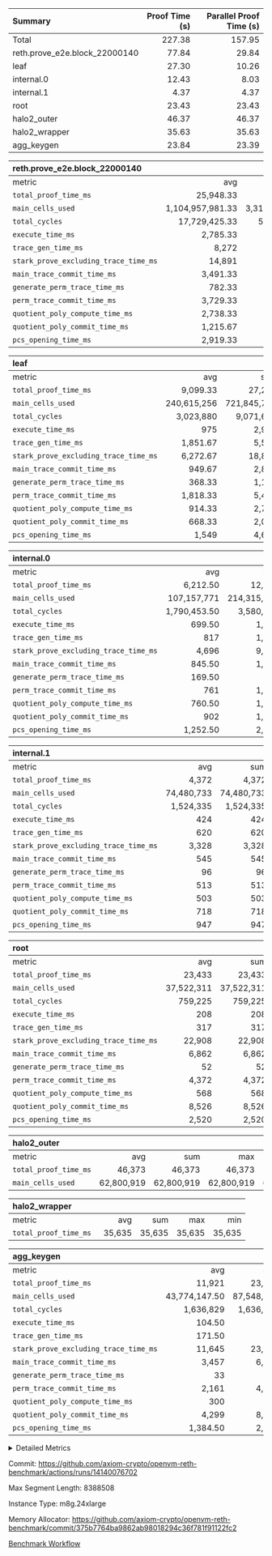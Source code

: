 | Summary | Proof Time (s) | Parallel Proof Time (s) |
|:---|---:|---:|
| Total |  227.38 |  157.95 |
| reth.prove_e2e.block_22000140 |  77.84 |  29.84 |
| leaf |  27.30 |  10.26 |
| internal.0 |  12.43 |  8.03 |
| internal.1 |  4.37 |  4.37 |
| root |  23.43 |  23.43 |
| halo2_outer |  46.37 |  46.37 |
| halo2_wrapper |  35.63 |  35.63 |
| agg_keygen |  23.84 |  23.39 |


| reth.prove_e2e.block_22000140 |||||
|:---|---:|---:|---:|---:|
|metric|avg|sum|max|min|
| `total_proof_time_ms ` |  25,948.33 |  77,845 |  29,843 |  19,767 |
| `main_cells_used     ` |  1,104,957,981.33 |  3,314,873,944 |  1,210,349,028 |  965,675,499 |
| `total_cycles        ` |  17,729,425.33 |  53,188,276 |  23,773,380 |  8,927,248 |
| `execute_time_ms     ` |  2,785.33 |  8,356 |  4,270 |  1,322 |
| `trace_gen_time_ms   ` |  8,272 |  24,816 |  9,875 |  5,205 |
| `stark_prove_excluding_trace_time_ms` |  14,891 |  44,673 |  15,735 |  13,240 |
| `main_trace_commit_time_ms` |  3,491.33 |  10,474 |  3,906 |  3,067 |
| `generate_perm_trace_time_ms` |  782.33 |  2,347 |  905 |  541 |
| `perm_trace_commit_time_ms` |  3,729.33 |  11,188 |  4,268 |  2,710 |
| `quotient_poly_compute_time_ms` |  2,738.33 |  8,215 |  3,098 |  2,547 |
| `quotient_poly_commit_time_ms` |  1,215.67 |  3,647 |  1,442 |  862 |
| `pcs_opening_time_ms ` |  2,919.33 |  8,758 |  3,453 |  2,112 |

| leaf |||||
|:---|---:|---:|---:|---:|
|metric|avg|sum|max|min|
| `total_proof_time_ms ` |  9,099.33 |  27,298 |  10,264 |  7,174 |
| `main_cells_used     ` |  240,615,256 |  721,845,768 |  275,001,542 |  192,472,959 |
| `total_cycles        ` |  3,023,880 |  9,071,640 |  3,379,803 |  2,560,927 |
| `execute_time_ms     ` |  975 |  2,925 |  1,090 |  822 |
| `trace_gen_time_ms   ` |  1,851.67 |  5,555 |  2,136 |  1,502 |
| `stark_prove_excluding_trace_time_ms` |  6,272.67 |  18,818 |  7,038 |  4,850 |
| `main_trace_commit_time_ms` |  949.67 |  2,849 |  1,054 |  765 |
| `generate_perm_trace_time_ms` |  368.33 |  1,105 |  415 |  278 |
| `perm_trace_commit_time_ms` |  1,818.33 |  5,455 |  2,080 |  1,356 |
| `quotient_poly_compute_time_ms` |  914.33 |  2,743 |  1,018 |  719 |
| `quotient_poly_commit_time_ms` |  668.33 |  2,005 |  741 |  529 |
| `pcs_opening_time_ms ` |  1,549 |  4,647 |  1,729 |  1,199 |

| internal.0 |||||
|:---|---:|---:|---:|---:|
|metric|avg|sum|max|min|
| `total_proof_time_ms ` |  6,212.50 |  12,425 |  8,029 |  4,396 |
| `main_cells_used     ` |  107,157,771 |  214,315,542 |  143,363,087 |  70,952,455 |
| `total_cycles        ` |  1,790,453.50 |  3,580,907 |  2,397,765 |  1,183,142 |
| `execute_time_ms     ` |  699.50 |  1,399 |  946 |  453 |
| `trace_gen_time_ms   ` |  817 |  1,634 |  1,078 |  556 |
| `stark_prove_excluding_trace_time_ms` |  4,696 |  9,392 |  6,005 |  3,387 |
| `main_trace_commit_time_ms` |  845.50 |  1,691 |  1,143 |  548 |
| `generate_perm_trace_time_ms` |  169.50 |  339 |  233 |  106 |
| `perm_trace_commit_time_ms` |  761 |  1,522 |  1,002 |  520 |
| `quotient_poly_compute_time_ms` |  760.50 |  1,521 |  1,006 |  515 |
| `quotient_poly_commit_time_ms` |  902 |  1,804 |  1,113 |  691 |
| `pcs_opening_time_ms ` |  1,252.50 |  2,505 |  1,503 |  1,002 |

| internal.1 |||||
|:---|---:|---:|---:|---:|
|metric|avg|sum|max|min|
| `total_proof_time_ms ` |  4,372 |  4,372 |  4,372 |  4,372 |
| `main_cells_used     ` |  74,480,733 |  74,480,733 |  74,480,733 |  74,480,733 |
| `total_cycles        ` |  1,524,335 |  1,524,335 |  1,524,335 |  1,524,335 |
| `execute_time_ms     ` |  424 |  424 |  424 |  424 |
| `trace_gen_time_ms   ` |  620 |  620 |  620 |  620 |
| `stark_prove_excluding_trace_time_ms` |  3,328 |  3,328 |  3,328 |  3,328 |
| `main_trace_commit_time_ms` |  545 |  545 |  545 |  545 |
| `generate_perm_trace_time_ms` |  96 |  96 |  96 |  96 |
| `perm_trace_commit_time_ms` |  513 |  513 |  513 |  513 |
| `quotient_poly_compute_time_ms` |  503 |  503 |  503 |  503 |
| `quotient_poly_commit_time_ms` |  718 |  718 |  718 |  718 |
| `pcs_opening_time_ms ` |  947 |  947 |  947 |  947 |

| root |||||
|:---|---:|---:|---:|---:|
|metric|avg|sum|max|min|
| `total_proof_time_ms ` |  23,433 |  23,433 |  23,433 |  23,433 |
| `main_cells_used     ` |  37,522,311 |  37,522,311 |  37,522,311 |  37,522,311 |
| `total_cycles        ` |  759,225 |  759,225 |  759,225 |  759,225 |
| `execute_time_ms     ` |  208 |  208 |  208 |  208 |
| `trace_gen_time_ms   ` |  317 |  317 |  317 |  317 |
| `stark_prove_excluding_trace_time_ms` |  22,908 |  22,908 |  22,908 |  22,908 |
| `main_trace_commit_time_ms` |  6,862 |  6,862 |  6,862 |  6,862 |
| `generate_perm_trace_time_ms` |  52 |  52 |  52 |  52 |
| `perm_trace_commit_time_ms` |  4,372 |  4,372 |  4,372 |  4,372 |
| `quotient_poly_compute_time_ms` |  568 |  568 |  568 |  568 |
| `quotient_poly_commit_time_ms` |  8,526 |  8,526 |  8,526 |  8,526 |
| `pcs_opening_time_ms ` |  2,520 |  2,520 |  2,520 |  2,520 |

| halo2_outer |||||
|:---|---:|---:|---:|---:|
|metric|avg|sum|max|min|
| `total_proof_time_ms ` |  46,373 |  46,373 |  46,373 |  46,373 |
| `main_cells_used     ` |  62,800,919 |  62,800,919 |  62,800,919 |  62,800,919 |

| halo2_wrapper |||||
|:---|---:|---:|---:|---:|
|metric|avg|sum|max|min|
| `total_proof_time_ms ` |  35,635 |  35,635 |  35,635 |  35,635 |

| agg_keygen |||||
|:---|---:|---:|---:|---:|
|metric|avg|sum|max|min|
| `total_proof_time_ms ` |  11,921 |  23,842 |  23,390 |  452 |
| `main_cells_used     ` |  43,774,147.50 |  87,548,295 |  86,882,379 |  665,916 |
| `total_cycles        ` |  1,636,829 |  1,636,829 |  1,636,829 |  1,636,829 |
| `execute_time_ms     ` |  104.50 |  209 |  209 |  0 |
| `trace_gen_time_ms   ` |  171.50 |  343 |  317 |  26 |
| `stark_prove_excluding_trace_time_ms` |  11,645 |  23,290 |  22,864 |  426 |
| `main_trace_commit_time_ms` |  3,457 |  6,914 |  6,863 |  51 |
| `generate_perm_trace_time_ms` |  33 |  66 |  53 |  13 |
| `perm_trace_commit_time_ms` |  2,161 |  4,322 |  4,272 |  50 |
| `quotient_poly_compute_time_ms` |  300 |  600 |  571 |  29 |
| `quotient_poly_commit_time_ms` |  4,299 |  8,598 |  8,537 |  61 |
| `pcs_opening_time_ms ` |  1,384.50 |  2,769 |  2,551 |  218 |



<details>
<summary>Detailed Metrics</summary>

| air_name | block_number | quotient_deg | interactions | constraints |
| --- | --- | --- | --- | --- |
| AccessAdapterAir<16> | 22000140 | 2 | 5 | 12 | 
| AccessAdapterAir<2> | 22000140 | 2 | 5 | 12 | 
| AccessAdapterAir<32> | 22000140 | 2 | 5 | 12 | 
| AccessAdapterAir<4> | 22000140 | 2 | 5 | 12 | 
| AccessAdapterAir<8> | 22000140 | 2 | 5 | 12 | 
| BitwiseOperationLookupAir<8> | 22000140 | 2 | 2 | 4 | 
| KeccakVmAir | 22000140 | 2 | 321 | 4,513 | 
| MemoryMerkleAir<8> | 22000140 | 2 | 4 | 39 | 
| PersistentBoundaryAir<8> | 22000140 | 2 | 3 | 7 | 
| PhantomAir | 22000140 | 2 | 3 | 5 | 
| Poseidon2PeripheryAir<BabyBearParameters>, 1> | 22000140 | 2 | 1 | 286 | 
| ProgramAir | 22000140 | 1 | 1 | 4 | 
| RangeTupleCheckerAir<2> | 22000140 | 1 | 1 | 4 | 
| Rv32HintStoreAir | 22000140 | 2 | 18 | 28 | 
| Sha256VmAir | 22000140 | 2 | 50 | 663 | 
| VariableRangeCheckerAir | 22000140 | 1 | 1 | 4 | 
| VmAirWrapper<Rv32BaseAluAdapterAir, BaseAluCoreAir<4, 8> | 22000140 | 2 | 20 | 37 | 
| VmAirWrapper<Rv32BaseAluAdapterAir, LessThanCoreAir<4, 8> | 22000140 | 2 | 18 | 40 | 
| VmAirWrapper<Rv32BaseAluAdapterAir, ShiftCoreAir<4, 8> | 22000140 | 2 | 24 | 91 | 
| VmAirWrapper<Rv32BranchAdapterAir, BranchEqualCoreAir<4> | 22000140 | 2 | 11 | 20 | 
| VmAirWrapper<Rv32BranchAdapterAir, BranchLessThanCoreAir<4, 8> | 22000140 | 2 | 13 | 35 | 
| VmAirWrapper<Rv32CondRdWriteAdapterAir, Rv32JalLuiCoreAir> | 22000140 | 2 | 10 | 18 | 
| VmAirWrapper<Rv32HeapAdapterAir<2, 32, 32>, BaseAluCoreAir<32, 8> | 22000140 | 2 | 61 | 126 | 
| VmAirWrapper<Rv32HeapAdapterAir<2, 32, 32>, LessThanCoreAir<32, 8> | 22000140 | 2 | 31 | 129 | 
| VmAirWrapper<Rv32HeapAdapterAir<2, 32, 32>, MultiplicationCoreAir<32, 8> | 22000140 | 2 | 61 | 57 | 
| VmAirWrapper<Rv32HeapAdapterAir<2, 32, 32>, ShiftCoreAir<32, 8> | 22000140 | 2 | 79 | 2,161 | 
| VmAirWrapper<Rv32HeapBranchAdapterAir<2, 32>, BranchEqualCoreAir<32> | 22000140 | 2 | 20 | 55 | 
| VmAirWrapper<Rv32HeapBranchAdapterAir<2, 32>, BranchLessThanCoreAir<32, 8> | 22000140 | 2 | 22 | 126 | 
| VmAirWrapper<Rv32IsEqualModAdapterAir<2, 1, 32, 32>, ModularIsEqualCoreAir<32, 4, 8> | 22000140 | 2 | 25 | 225 | 
| VmAirWrapper<Rv32IsEqualModAdapterAir<2, 3, 16, 48>, ModularIsEqualCoreAir<48, 4, 8> | 22000140 | 2 | 41 | 333 | 
| VmAirWrapper<Rv32JalrAdapterAir, Rv32JalrCoreAir> | 22000140 | 2 | 16 | 20 | 
| VmAirWrapper<Rv32LoadStoreAdapterAir, LoadSignExtendCoreAir<4, 8> | 22000140 | 2 | 18 | 33 | 
| VmAirWrapper<Rv32LoadStoreAdapterAir, LoadStoreCoreAir<4> | 22000140 | 2 | 17 | 40 | 
| VmAirWrapper<Rv32MultAdapterAir, DivRemCoreAir<4, 8> | 22000140 | 2 | 25 | 84 | 
| VmAirWrapper<Rv32MultAdapterAir, MulHCoreAir<4, 8> | 22000140 | 2 | 24 | 31 | 
| VmAirWrapper<Rv32MultAdapterAir, MultiplicationCoreAir<4, 8> | 22000140 | 2 | 19 | 19 | 
| VmAirWrapper<Rv32RdWriteAdapterAir, Rv32AuipcCoreAir> | 22000140 | 2 | 12 | 14 | 
| VmAirWrapper<Rv32VecHeapAdapterAir<1, 2, 2, 32, 32>, FieldExpressionCoreAir> | 22000140 | 2 | 415 | 480 | 
| VmAirWrapper<Rv32VecHeapAdapterAir<1, 6, 6, 16, 16>, FieldExpressionCoreAir> | 22000140 | 2 | 832 | 921 | 
| VmAirWrapper<Rv32VecHeapAdapterAir<2, 1, 1, 32, 32>, FieldExpressionCoreAir> | 22000140 | 2 | 158 | 190 | 
| VmAirWrapper<Rv32VecHeapAdapterAir<2, 2, 2, 32, 32>, FieldExpressionCoreAir> | 22000140 | 2 | 428 | 457 | 
| VmAirWrapper<Rv32VecHeapAdapterAir<2, 3, 3, 16, 16>, FieldExpressionCoreAir> | 22000140 | 2 | 246 | 288 | 
| VmAirWrapper<Rv32VecHeapAdapterAir<2, 6, 6, 16, 16>, FieldExpressionCoreAir> | 22000140 | 2 | 668 | 701 | 
| VmConnectorAir | 22000140 | 2 | 5 | 11 | 

| block_number | execute_time_ms |
| --- | --- |
| 22000140 | 209 | 

| group | air_name | block_number | rows | quotient_deg | prep_cols | perm_cols | main_cols | interactions | constraints | cells |
| --- | --- | --- | --- | --- | --- | --- | --- | --- | --- | --- |
| agg_keygen | AccessAdapterAir<16> | 22000140 |  | 2 |  |  |  | 5 | 12 |  | 
| agg_keygen | AccessAdapterAir<2> | 22000140 | 524,288 | 8 |  | 16 | 11 | 5 | 12 | 14,155,776 | 
| agg_keygen | AccessAdapterAir<32> | 22000140 |  | 2 |  |  |  | 5 | 12 |  | 
| agg_keygen | AccessAdapterAir<4> | 22000140 | 262,144 | 8 |  | 16 | 13 | 5 | 12 | 7,602,176 | 
| agg_keygen | AccessAdapterAir<8> | 22000140 | 8,192 | 8 |  | 16 | 17 | 5 | 12 | 270,336 | 
| agg_keygen | BitwiseOperationLookupAir<8> | 22000140 |  | 2 |  |  |  | 2 | 4 |  | 
| agg_keygen | FriReducedOpeningAir | 22000140 | 524,288 | 8 |  | 84 | 27 | 39 | 71 | 58,195,968 | 
| agg_keygen | JalRangeCheckAir | 22000140 | 65,536 | 8 |  | 28 | 12 | 9 | 14 | 2,621,440 | 
| agg_keygen | MemoryMerkleAir<8> | 22000140 |  | 2 |  |  |  | 4 | 39 |  | 
| agg_keygen | NativePoseidon2Air<BabyBearParameters>, 1> | 22000140 | 65,536 | 8 |  | 312 | 398 | 136 | 572 | 46,530,560 | 
| agg_keygen | PersistentBoundaryAir<8> | 22000140 |  | 2 |  |  |  | 3 | 7 |  | 
| agg_keygen | PhantomAir | 22000140 | 32,768 | 4 |  | 12 | 6 | 3 | 5 | 589,824 | 
| agg_keygen | Poseidon2PeripheryAir<BabyBearParameters>, 1> | 22000140 |  | 2 |  |  |  | 1 | 286 |  | 
| agg_keygen | ProgramAir | 22000140 | 131,072 | 1 |  | 8 | 10 | 1 | 4 | 2,359,296 | 
| agg_keygen | RangeTupleCheckerAir<2> | 22000140 |  | 1 |  |  |  | 1 | 4 |  | 
| agg_keygen | Rv32HintStoreAir | 22000140 |  | 2 |  |  |  | 18 | 28 |  | 
| agg_keygen | VariableRangeCheckerAir | 22000140 | 262,144 | 1 | 2 | 8 | 1 | 1 | 4 | 2,359,296 | 
| agg_keygen | VmAirWrapper<AluNativeAdapterAir, FieldArithmeticCoreAir> | 22000140 | 1,048,576 | 8 |  | 36 | 29 | 15 | 27 | 68,157,440 | 
| agg_keygen | VmAirWrapper<BranchNativeAdapterAir, BranchEqualCoreAir<1> | 22000140 | 262,144 | 8 |  | 28 | 23 | 11 | 25 | 13,369,344 | 
| agg_keygen | VmAirWrapper<NativeAdapterAir<2, 0>, PublicValuesCoreAir> | 22000140 | 64 | 8 |  | 28 | 27 | 11 | 30 | 3,520 | 
| agg_keygen | VmAirWrapper<NativeLoadStoreAdapterAir<1>, NativeLoadStoreCoreAir<1> | 22000140 | 524,288 | 8 |  | 40 | 21 | 15 | 20 | 31,981,568 | 
| agg_keygen | VmAirWrapper<NativeLoadStoreAdapterAir<4>, NativeLoadStoreCoreAir<4> | 22000140 | 131,072 | 8 |  | 40 | 27 | 15 | 20 | 8,781,824 | 
| agg_keygen | VmAirWrapper<NativeVectorizedAdapterAir<4>, FieldExtensionCoreAir> | 22000140 | 131,072 | 8 |  | 36 | 38 | 15 | 27 | 9,699,328 | 
| agg_keygen | VmAirWrapper<Rv32BaseAluAdapterAir, BaseAluCoreAir<4, 8> | 22000140 |  | 2 |  |  |  | 20 | 37 |  | 
| agg_keygen | VmAirWrapper<Rv32BaseAluAdapterAir, LessThanCoreAir<4, 8> | 22000140 |  | 2 |  |  |  | 18 | 40 |  | 
| agg_keygen | VmAirWrapper<Rv32BaseAluAdapterAir, ShiftCoreAir<4, 8> | 22000140 |  | 2 |  |  |  | 24 | 91 |  | 
| agg_keygen | VmAirWrapper<Rv32BranchAdapterAir, BranchEqualCoreAir<4> | 22000140 |  | 2 |  |  |  | 11 | 20 |  | 
| agg_keygen | VmAirWrapper<Rv32BranchAdapterAir, BranchLessThanCoreAir<4, 8> | 22000140 |  | 2 |  |  |  | 13 | 35 |  | 
| agg_keygen | VmAirWrapper<Rv32CondRdWriteAdapterAir, Rv32JalLuiCoreAir> | 22000140 |  | 2 |  |  |  | 10 | 18 |  | 
| agg_keygen | VmAirWrapper<Rv32JalrAdapterAir, Rv32JalrCoreAir> | 22000140 |  | 2 |  |  |  | 16 | 20 |  | 
| agg_keygen | VmAirWrapper<Rv32LoadStoreAdapterAir, LoadSignExtendCoreAir<4, 8> | 22000140 |  | 2 |  |  |  | 18 | 33 |  | 
| agg_keygen | VmAirWrapper<Rv32LoadStoreAdapterAir, LoadStoreCoreAir<4> | 22000140 |  | 2 |  |  |  | 17 | 40 |  | 
| agg_keygen | VmAirWrapper<Rv32MultAdapterAir, DivRemCoreAir<4, 8> | 22000140 |  | 2 |  |  |  | 25 | 84 |  | 
| agg_keygen | VmAirWrapper<Rv32MultAdapterAir, MulHCoreAir<4, 8> | 22000140 |  | 2 |  |  |  | 24 | 31 |  | 
| agg_keygen | VmAirWrapper<Rv32MultAdapterAir, MultiplicationCoreAir<4, 8> | 22000140 |  | 2 |  |  |  | 19 | 19 |  | 
| agg_keygen | VmAirWrapper<Rv32RdWriteAdapterAir, Rv32AuipcCoreAir> | 22000140 |  | 2 |  |  |  | 12 | 14 |  | 
| agg_keygen | VmConnectorAir | 22000140 | 2 | 8 | 1 | 16 | 5 | 5 | 11 | 42 | 
| agg_keygen | VolatileBoundaryAir | 22000140 | 131,072 | 8 |  | 20 | 12 | 7 | 19 | 4,194,304 | 

| group | air_name | block_number | idx | rows | prep_cols | perm_cols | main_cols | cells |
| --- | --- | --- | --- | --- | --- | --- | --- | --- |
| internal.0 | AccessAdapterAir<2> | 22000140 | 0 | 1,048,576 |  | 12 | 11 | 24,117,248 | 
| internal.0 | AccessAdapterAir<2> | 22000140 | 1 | 524,288 |  | 12 | 11 | 12,058,624 | 
| internal.0 | AccessAdapterAir<4> | 22000140 | 0 | 262,144 |  | 12 | 13 | 6,553,600 | 
| internal.0 | AccessAdapterAir<4> | 22000140 | 1 | 262,144 |  | 12 | 13 | 6,553,600 | 
| internal.0 | AccessAdapterAir<8> | 22000140 | 0 | 8,192 |  | 12 | 17 | 237,568 | 
| internal.0 | AccessAdapterAir<8> | 22000140 | 1 | 4,096 |  | 12 | 17 | 118,784 | 
| internal.0 | FriReducedOpeningAir | 22000140 | 0 | 1,048,576 |  | 44 | 27 | 74,448,896 | 
| internal.0 | FriReducedOpeningAir | 22000140 | 1 | 524,288 |  | 44 | 27 | 37,224,448 | 
| internal.0 | JalRangeCheckAir | 22000140 | 0 | 131,072 |  | 16 | 12 | 3,670,016 | 
| internal.0 | JalRangeCheckAir | 22000140 | 1 | 65,536 |  | 16 | 12 | 1,835,008 | 
| internal.0 | NativePoseidon2Air<BabyBearParameters>, 1> | 22000140 | 0 | 262,144 |  | 160 | 398 | 146,276,352 | 
| internal.0 | NativePoseidon2Air<BabyBearParameters>, 1> | 22000140 | 1 | 65,536 |  | 160 | 398 | 36,569,088 | 
| internal.0 | PhantomAir | 22000140 | 0 | 65,536 |  | 8 | 6 | 917,504 | 
| internal.0 | PhantomAir | 22000140 | 1 | 16,384 |  | 8 | 6 | 229,376 | 
| internal.0 | ProgramAir | 22000140 | 0 | 131,072 |  | 8 | 10 | 2,359,296 | 
| internal.0 | ProgramAir | 22000140 | 1 | 131,072 |  | 8 | 10 | 2,359,296 | 
| internal.0 | VariableRangeCheckerAir | 22000140 | 0 | 262,144 | 2 | 8 | 1 | 2,359,296 | 
| internal.0 | VariableRangeCheckerAir | 22000140 | 1 | 262,144 | 2 | 8 | 1 | 2,359,296 | 
| internal.0 | VmAirWrapper<AluNativeAdapterAir, FieldArithmeticCoreAir> | 22000140 | 0 | 2,097,152 |  | 20 | 29 | 102,760,448 | 
| internal.0 | VmAirWrapper<AluNativeAdapterAir, FieldArithmeticCoreAir> | 22000140 | 1 | 1,048,576 |  | 20 | 29 | 51,380,224 | 
| internal.0 | VmAirWrapper<BranchNativeAdapterAir, BranchEqualCoreAir<1> | 22000140 | 0 | 262,144 |  | 16 | 23 | 10,223,616 | 
| internal.0 | VmAirWrapper<BranchNativeAdapterAir, BranchEqualCoreAir<1> | 22000140 | 1 | 131,072 |  | 16 | 23 | 5,111,808 | 
| internal.0 | VmAirWrapper<NativeAdapterAir<2, 0>, PublicValuesCoreAir> | 22000140 | 0 | 64 |  | 16 | 23 | 2,496 | 
| internal.0 | VmAirWrapper<NativeAdapterAir<2, 0>, PublicValuesCoreAir> | 22000140 | 1 | 64 |  | 16 | 23 | 2,496 | 
| internal.0 | VmAirWrapper<NativeLoadStoreAdapterAir<1>, NativeLoadStoreCoreAir<1> | 22000140 | 0 | 524,288 |  | 24 | 21 | 23,592,960 | 
| internal.0 | VmAirWrapper<NativeLoadStoreAdapterAir<1>, NativeLoadStoreCoreAir<1> | 22000140 | 1 | 262,144 |  | 24 | 21 | 11,796,480 | 
| internal.0 | VmAirWrapper<NativeLoadStoreAdapterAir<4>, NativeLoadStoreCoreAir<4> | 22000140 | 0 | 262,144 |  | 24 | 27 | 13,369,344 | 
| internal.0 | VmAirWrapper<NativeLoadStoreAdapterAir<4>, NativeLoadStoreCoreAir<4> | 22000140 | 1 | 131,072 |  | 24 | 27 | 6,684,672 | 
| internal.0 | VmAirWrapper<NativeVectorizedAdapterAir<4>, FieldExtensionCoreAir> | 22000140 | 0 | 262,144 |  | 20 | 38 | 15,204,352 | 
| internal.0 | VmAirWrapper<NativeVectorizedAdapterAir<4>, FieldExtensionCoreAir> | 22000140 | 1 | 131,072 |  | 20 | 38 | 7,602,176 | 
| internal.0 | VmConnectorAir | 22000140 | 0 | 2 | 1 | 12 | 5 | 34 | 
| internal.0 | VmConnectorAir | 22000140 | 1 | 2 | 1 | 12 | 5 | 34 | 
| internal.0 | VolatileBoundaryAir | 22000140 | 0 | 262,144 |  | 12 | 12 | 6,291,456 | 
| internal.0 | VolatileBoundaryAir | 22000140 | 1 | 262,144 |  | 12 | 12 | 6,291,456 | 
| internal.1 | AccessAdapterAir<2> | 22000140 | 2 | 524,288 |  | 12 | 11 | 12,058,624 | 
| internal.1 | AccessAdapterAir<4> | 22000140 | 2 | 262,144 |  | 12 | 13 | 6,553,600 | 
| internal.1 | AccessAdapterAir<8> | 22000140 | 2 | 8,192 |  | 12 | 17 | 237,568 | 
| internal.1 | FriReducedOpeningAir | 22000140 | 2 | 262,144 |  | 44 | 27 | 18,612,224 | 
| internal.1 | JalRangeCheckAir | 22000140 | 2 | 65,536 |  | 16 | 12 | 1,835,008 | 
| internal.1 | NativePoseidon2Air<BabyBearParameters>, 1> | 22000140 | 2 | 65,536 |  | 160 | 398 | 36,569,088 | 
| internal.1 | PhantomAir | 22000140 | 2 | 16,384 |  | 8 | 6 | 229,376 | 
| internal.1 | ProgramAir | 22000140 | 2 | 131,072 |  | 8 | 10 | 2,359,296 | 
| internal.1 | VariableRangeCheckerAir | 22000140 | 2 | 262,144 | 2 | 8 | 1 | 2,359,296 | 
| internal.1 | VmAirWrapper<AluNativeAdapterAir, FieldArithmeticCoreAir> | 22000140 | 2 | 1,048,576 |  | 20 | 29 | 51,380,224 | 
| internal.1 | VmAirWrapper<BranchNativeAdapterAir, BranchEqualCoreAir<1> | 22000140 | 2 | 262,144 |  | 16 | 23 | 10,223,616 | 
| internal.1 | VmAirWrapper<NativeAdapterAir<2, 0>, PublicValuesCoreAir> | 22000140 | 2 | 64 |  | 16 | 23 | 2,496 | 
| internal.1 | VmAirWrapper<NativeLoadStoreAdapterAir<1>, NativeLoadStoreCoreAir<1> | 22000140 | 2 | 524,288 |  | 24 | 21 | 23,592,960 | 
| internal.1 | VmAirWrapper<NativeLoadStoreAdapterAir<4>, NativeLoadStoreCoreAir<4> | 22000140 | 2 | 131,072 |  | 24 | 27 | 6,684,672 | 
| internal.1 | VmAirWrapper<NativeVectorizedAdapterAir<4>, FieldExtensionCoreAir> | 22000140 | 2 | 131,072 |  | 20 | 38 | 7,602,176 | 
| internal.1 | VmConnectorAir | 22000140 | 2 | 2 | 1 | 12 | 5 | 34 | 
| internal.1 | VolatileBoundaryAir | 22000140 | 2 | 262,144 |  | 12 | 12 | 6,291,456 | 
| leaf | AccessAdapterAir<2> | 22000140 | 0 | 2,097,152 |  | 16 | 11 | 56,623,104 | 
| leaf | AccessAdapterAir<2> | 22000140 | 1 | 2,097,152 |  | 16 | 11 | 56,623,104 | 
| leaf | AccessAdapterAir<2> | 22000140 | 2 | 1,048,576 |  | 16 | 11 | 28,311,552 | 
| leaf | AccessAdapterAir<4> | 22000140 | 0 | 1,048,576 |  | 16 | 13 | 30,408,704 | 
| leaf | AccessAdapterAir<4> | 22000140 | 1 | 1,048,576 |  | 16 | 13 | 30,408,704 | 
| leaf | AccessAdapterAir<4> | 22000140 | 2 | 524,288 |  | 16 | 13 | 15,204,352 | 
| leaf | AccessAdapterAir<8> | 22000140 | 0 | 32,768 |  | 16 | 17 | 1,081,344 | 
| leaf | AccessAdapterAir<8> | 22000140 | 1 | 32,768 |  | 16 | 17 | 1,081,344 | 
| leaf | AccessAdapterAir<8> | 22000140 | 2 | 16,384 |  | 16 | 17 | 540,672 | 
| leaf | FriReducedOpeningAir | 22000140 | 0 | 4,194,304 |  | 84 | 27 | 465,567,744 | 
| leaf | FriReducedOpeningAir | 22000140 | 1 | 4,194,304 |  | 84 | 27 | 465,567,744 | 
| leaf | FriReducedOpeningAir | 22000140 | 2 | 2,097,152 |  | 84 | 27 | 232,783,872 | 
| leaf | JalRangeCheckAir | 22000140 | 0 | 65,536 |  | 28 | 12 | 2,621,440 | 
| leaf | JalRangeCheckAir | 22000140 | 1 | 65,536 |  | 28 | 12 | 2,621,440 | 
| leaf | JalRangeCheckAir | 22000140 | 2 | 65,536 |  | 28 | 12 | 2,621,440 | 
| leaf | NativePoseidon2Air<BabyBearParameters>, 1> | 22000140 | 0 | 262,144 |  | 312 | 398 | 186,122,240 | 
| leaf | NativePoseidon2Air<BabyBearParameters>, 1> | 22000140 | 1 | 262,144 |  | 312 | 398 | 186,122,240 | 
| leaf | NativePoseidon2Air<BabyBearParameters>, 1> | 22000140 | 2 | 262,144 |  | 312 | 398 | 186,122,240 | 
| leaf | PhantomAir | 22000140 | 0 | 32,768 |  | 12 | 6 | 589,824 | 
| leaf | PhantomAir | 22000140 | 1 | 32,768 |  | 12 | 6 | 589,824 | 
| leaf | PhantomAir | 22000140 | 2 | 32,768 |  | 12 | 6 | 589,824 | 
| leaf | ProgramAir | 22000140 | 0 | 2,097,152 |  | 8 | 10 | 37,748,736 | 
| leaf | ProgramAir | 22000140 | 1 | 2,097,152 |  | 8 | 10 | 37,748,736 | 
| leaf | ProgramAir | 22000140 | 2 | 2,097,152 |  | 8 | 10 | 37,748,736 | 
| leaf | VariableRangeCheckerAir | 22000140 | 0 | 262,144 | 2 | 8 | 1 | 2,359,296 | 
| leaf | VariableRangeCheckerAir | 22000140 | 1 | 262,144 | 2 | 8 | 1 | 2,359,296 | 
| leaf | VariableRangeCheckerAir | 22000140 | 2 | 262,144 | 2 | 8 | 1 | 2,359,296 | 
| leaf | VmAirWrapper<AluNativeAdapterAir, FieldArithmeticCoreAir> | 22000140 | 0 | 2,097,152 |  | 36 | 29 | 136,314,880 | 
| leaf | VmAirWrapper<AluNativeAdapterAir, FieldArithmeticCoreAir> | 22000140 | 1 | 2,097,152 |  | 36 | 29 | 136,314,880 | 
| leaf | VmAirWrapper<AluNativeAdapterAir, FieldArithmeticCoreAir> | 22000140 | 2 | 2,097,152 |  | 36 | 29 | 136,314,880 | 
| leaf | VmAirWrapper<BranchNativeAdapterAir, BranchEqualCoreAir<1> | 22000140 | 0 | 524,288 |  | 28 | 23 | 26,738,688 | 
| leaf | VmAirWrapper<BranchNativeAdapterAir, BranchEqualCoreAir<1> | 22000140 | 1 | 524,288 |  | 28 | 23 | 26,738,688 | 
| leaf | VmAirWrapper<BranchNativeAdapterAir, BranchEqualCoreAir<1> | 22000140 | 2 | 524,288 |  | 28 | 23 | 26,738,688 | 
| leaf | VmAirWrapper<NativeAdapterAir<2, 0>, PublicValuesCoreAir> | 22000140 | 0 | 64 |  | 28 | 27 | 3,520 | 
| leaf | VmAirWrapper<NativeAdapterAir<2, 0>, PublicValuesCoreAir> | 22000140 | 1 | 64 |  | 28 | 27 | 3,520 | 
| leaf | VmAirWrapper<NativeAdapterAir<2, 0>, PublicValuesCoreAir> | 22000140 | 2 | 64 |  | 28 | 27 | 3,520 | 
| leaf | VmAirWrapper<NativeLoadStoreAdapterAir<1>, NativeLoadStoreCoreAir<1> | 22000140 | 0 | 1,048,576 |  | 40 | 21 | 63,963,136 | 
| leaf | VmAirWrapper<NativeLoadStoreAdapterAir<1>, NativeLoadStoreCoreAir<1> | 22000140 | 1 | 1,048,576 |  | 40 | 21 | 63,963,136 | 
| leaf | VmAirWrapper<NativeLoadStoreAdapterAir<1>, NativeLoadStoreCoreAir<1> | 22000140 | 2 | 1,048,576 |  | 40 | 21 | 63,963,136 | 
| leaf | VmAirWrapper<NativeLoadStoreAdapterAir<4>, NativeLoadStoreCoreAir<4> | 22000140 | 0 | 262,144 |  | 40 | 27 | 17,563,648 | 
| leaf | VmAirWrapper<NativeLoadStoreAdapterAir<4>, NativeLoadStoreCoreAir<4> | 22000140 | 1 | 262,144 |  | 40 | 27 | 17,563,648 | 
| leaf | VmAirWrapper<NativeLoadStoreAdapterAir<4>, NativeLoadStoreCoreAir<4> | 22000140 | 2 | 131,072 |  | 40 | 27 | 8,781,824 | 
| leaf | VmAirWrapper<NativeVectorizedAdapterAir<4>, FieldExtensionCoreAir> | 22000140 | 0 | 262,144 |  | 36 | 38 | 19,398,656 | 
| leaf | VmAirWrapper<NativeVectorizedAdapterAir<4>, FieldExtensionCoreAir> | 22000140 | 1 | 524,288 |  | 36 | 38 | 38,797,312 | 
| leaf | VmAirWrapper<NativeVectorizedAdapterAir<4>, FieldExtensionCoreAir> | 22000140 | 2 | 262,144 |  | 36 | 38 | 19,398,656 | 
| leaf | VmConnectorAir | 22000140 | 0 | 2 | 1 | 16 | 5 | 42 | 
| leaf | VmConnectorAir | 22000140 | 1 | 2 | 1 | 16 | 5 | 42 | 
| leaf | VmConnectorAir | 22000140 | 2 | 2 | 1 | 16 | 5 | 42 | 
| leaf | VolatileBoundaryAir | 22000140 | 0 | 1,048,576 |  | 20 | 12 | 33,554,432 | 
| leaf | VolatileBoundaryAir | 22000140 | 1 | 1,048,576 |  | 20 | 12 | 33,554,432 | 
| leaf | VolatileBoundaryAir | 22000140 | 2 | 524,288 |  | 20 | 12 | 16,777,216 | 
| root | AccessAdapterAir<2> | 22000140 | 0 | 262,144 |  | 8 | 11 | 4,980,736 | 
| root | AccessAdapterAir<4> | 22000140 | 0 | 131,072 |  | 8 | 13 | 2,752,512 | 
| root | AccessAdapterAir<8> | 22000140 | 0 | 4,096 |  | 8 | 17 | 102,400 | 
| root | FriReducedOpeningAir | 22000140 | 0 | 131,072 |  | 24 | 27 | 6,684,672 | 
| root | JalRangeCheckAir | 22000140 | 0 | 32,768 |  | 12 | 12 | 786,432 | 
| root | NativePoseidon2Air<BabyBearParameters>, 1> | 22000140 | 0 | 32,768 |  | 84 | 398 | 15,794,176 | 
| root | PhantomAir | 22000140 | 0 | 8,192 |  | 8 | 6 | 114,688 | 
| root | ProgramAir | 22000140 | 0 | 131,072 |  | 8 | 10 | 2,359,296 | 
| root | VariableRangeCheckerAir | 22000140 | 0 | 262,144 | 2 | 8 | 1 | 2,359,296 | 
| root | VmAirWrapper<AluNativeAdapterAir, FieldArithmeticCoreAir> | 22000140 | 0 | 524,288 |  | 12 | 29 | 21,495,808 | 
| root | VmAirWrapper<BranchNativeAdapterAir, BranchEqualCoreAir<1> | 22000140 | 0 | 131,072 |  | 12 | 23 | 4,587,520 | 
| root | VmAirWrapper<NativeAdapterAir<2, 0>, PublicValuesCoreAir> | 22000140 | 0 | 64 |  | 12 | 22 | 2,176 | 
| root | VmAirWrapper<NativeLoadStoreAdapterAir<1>, NativeLoadStoreCoreAir<1> | 22000140 | 0 | 262,144 |  | 16 | 21 | 9,699,328 | 
| root | VmAirWrapper<NativeLoadStoreAdapterAir<4>, NativeLoadStoreCoreAir<4> | 22000140 | 0 | 65,536 |  | 16 | 27 | 2,818,048 | 
| root | VmAirWrapper<NativeVectorizedAdapterAir<4>, FieldExtensionCoreAir> | 22000140 | 0 | 65,536 |  | 12 | 38 | 3,276,800 | 
| root | VmConnectorAir | 22000140 | 0 | 2 | 1 | 8 | 5 | 26 | 
| root | VolatileBoundaryAir | 22000140 | 0 | 131,072 |  | 8 | 12 | 2,621,440 | 

| group | air_name | block_number | segment | rows | prep_cols | perm_cols | main_cols | cells |
| --- | --- | --- | --- | --- | --- | --- | --- | --- |
| agg_keygen | AccessAdapterAir<16> | 22000140 | 0 | 1 |  | 16 | 25 | 41 | 
| agg_keygen | AccessAdapterAir<2> | 22000140 | 0 | 1 |  | 16 | 11 | 27 | 
| agg_keygen | AccessAdapterAir<32> | 22000140 | 0 | 1 |  | 16 | 41 | 57 | 
| agg_keygen | AccessAdapterAir<4> | 22000140 | 0 | 1 |  | 16 | 13 | 29 | 
| agg_keygen | AccessAdapterAir<8> | 22000140 | 0 | 1 |  | 16 | 17 | 33 | 
| agg_keygen | BitwiseOperationLookupAir<8> | 22000140 | 0 | 65,536 | 3 | 8 | 2 | 655,360 | 
| agg_keygen | MemoryMerkleAir<8> | 22000140 | 0 | 64 |  | 16 | 32 | 3,072 | 
| agg_keygen | PersistentBoundaryAir<8> | 22000140 | 0 | 1 |  | 12 | 20 | 32 | 
| agg_keygen | PhantomAir | 22000140 | 0 | 1 |  | 12 | 6 | 18 | 
| agg_keygen | Poseidon2PeripheryAir<BabyBearParameters>, 1> | 22000140 | 0 | 32 |  | 8 | 300 | 9,856 | 
| agg_keygen | ProgramAir | 22000140 | 0 | 1 |  | 8 | 10 | 18 | 
| agg_keygen | RangeTupleCheckerAir<2> | 22000140 | 0 | 524,288 | 2 | 8 | 1 | 4,718,592 | 
| agg_keygen | Rv32HintStoreAir | 22000140 | 0 | 1 |  | 44 | 32 | 76 | 
| agg_keygen | VariableRangeCheckerAir | 22000140 | 0 | 262,144 | 2 | 8 | 1 | 2,359,296 | 
| agg_keygen | VmAirWrapper<Rv32BaseAluAdapterAir, BaseAluCoreAir<4, 8> | 22000140 | 0 | 1 |  | 52 | 36 | 88 | 
| agg_keygen | VmAirWrapper<Rv32BaseAluAdapterAir, LessThanCoreAir<4, 8> | 22000140 | 0 | 1 |  | 40 | 37 | 77 | 
| agg_keygen | VmAirWrapper<Rv32BaseAluAdapterAir, ShiftCoreAir<4, 8> | 22000140 | 0 | 1 |  | 52 | 53 | 105 | 
| agg_keygen | VmAirWrapper<Rv32BranchAdapterAir, BranchEqualCoreAir<4> | 22000140 | 0 | 1 |  | 28 | 26 | 54 | 
| agg_keygen | VmAirWrapper<Rv32BranchAdapterAir, BranchLessThanCoreAir<4, 8> | 22000140 | 0 | 1 |  | 32 | 32 | 64 | 
| agg_keygen | VmAirWrapper<Rv32CondRdWriteAdapterAir, Rv32JalLuiCoreAir> | 22000140 | 0 | 1 |  | 28 | 18 | 46 | 
| agg_keygen | VmAirWrapper<Rv32JalrAdapterAir, Rv32JalrCoreAir> | 22000140 | 0 | 1 |  | 36 | 28 | 64 | 
| agg_keygen | VmAirWrapper<Rv32LoadStoreAdapterAir, LoadSignExtendCoreAir<4, 8> | 22000140 | 0 | 1 |  | 52 | 36 | 88 | 
| agg_keygen | VmAirWrapper<Rv32LoadStoreAdapterAir, LoadStoreCoreAir<4> | 22000140 | 0 | 1 |  | 52 | 41 | 93 | 
| agg_keygen | VmAirWrapper<Rv32MultAdapterAir, DivRemCoreAir<4, 8> | 22000140 | 0 | 1 |  | 72 | 59 | 131 | 
| agg_keygen | VmAirWrapper<Rv32MultAdapterAir, MulHCoreAir<4, 8> | 22000140 | 0 | 1 |  | 72 | 39 | 111 | 
| agg_keygen | VmAirWrapper<Rv32MultAdapterAir, MultiplicationCoreAir<4, 8> | 22000140 | 0 | 1 |  | 52 | 31 | 83 | 
| agg_keygen | VmAirWrapper<Rv32RdWriteAdapterAir, Rv32AuipcCoreAir> | 22000140 | 0 | 1 |  | 28 | 20 | 48 | 
| agg_keygen | VmConnectorAir | 22000140 | 0 | 2 | 1 | 16 | 5 | 42 | 
| reth.prove_e2e.block_22000140 | AccessAdapterAir<16> | 22000140 | 0 | 64 |  | 16 | 25 | 2,624 | 
| reth.prove_e2e.block_22000140 | AccessAdapterAir<16> | 22000140 | 1 | 524,288 |  | 16 | 25 | 21,495,808 | 
| reth.prove_e2e.block_22000140 | AccessAdapterAir<16> | 22000140 | 2 | 16,384 |  | 16 | 25 | 671,744 | 
| reth.prove_e2e.block_22000140 | AccessAdapterAir<2> | 22000140 | 2 | 131,072 |  | 16 | 11 | 3,538,944 | 
| reth.prove_e2e.block_22000140 | AccessAdapterAir<32> | 22000140 | 0 | 32 |  | 16 | 41 | 1,824 | 
| reth.prove_e2e.block_22000140 | AccessAdapterAir<32> | 22000140 | 1 | 262,144 |  | 16 | 41 | 14,942,208 | 
| reth.prove_e2e.block_22000140 | AccessAdapterAir<32> | 22000140 | 2 | 8,192 |  | 16 | 41 | 466,944 | 
| reth.prove_e2e.block_22000140 | AccessAdapterAir<4> | 22000140 | 0 | 64 |  | 16 | 13 | 1,856 | 
| reth.prove_e2e.block_22000140 | AccessAdapterAir<4> | 22000140 | 2 | 65,536 |  | 16 | 13 | 1,900,544 | 
| reth.prove_e2e.block_22000140 | AccessAdapterAir<8> | 22000140 | 0 | 1,048,576 |  | 16 | 17 | 34,603,008 | 
| reth.prove_e2e.block_22000140 | AccessAdapterAir<8> | 22000140 | 1 | 2,097,152 |  | 16 | 17 | 69,206,016 | 
| reth.prove_e2e.block_22000140 | AccessAdapterAir<8> | 22000140 | 2 | 1,048,576 |  | 16 | 17 | 34,603,008 | 
| reth.prove_e2e.block_22000140 | BitwiseOperationLookupAir<8> | 22000140 | 0 | 65,536 | 3 | 8 | 2 | 655,360 | 
| reth.prove_e2e.block_22000140 | BitwiseOperationLookupAir<8> | 22000140 | 1 | 65,536 | 3 | 8 | 2 | 655,360 | 
| reth.prove_e2e.block_22000140 | BitwiseOperationLookupAir<8> | 22000140 | 2 | 65,536 | 3 | 8 | 2 | 655,360 | 
| reth.prove_e2e.block_22000140 | KeccakVmAir | 22000140 | 0 | 65,536 |  | 1,056 | 3,163 | 276,496,384 | 
| reth.prove_e2e.block_22000140 | KeccakVmAir | 22000140 | 1 | 32,768 |  | 1,056 | 3,163 | 138,248,192 | 
| reth.prove_e2e.block_22000140 | KeccakVmAir | 22000140 | 2 | 262,144 |  | 1,056 | 3,163 | 1,105,985,536 | 
| reth.prove_e2e.block_22000140 | MemoryMerkleAir<8> | 22000140 | 0 | 1,048,576 |  | 16 | 32 | 50,331,648 | 
| reth.prove_e2e.block_22000140 | MemoryMerkleAir<8> | 22000140 | 1 | 1,048,576 |  | 16 | 32 | 50,331,648 | 
| reth.prove_e2e.block_22000140 | MemoryMerkleAir<8> | 22000140 | 2 | 1,048,576 |  | 16 | 32 | 50,331,648 | 
| reth.prove_e2e.block_22000140 | PersistentBoundaryAir<8> | 22000140 | 0 | 1,048,576 |  | 12 | 20 | 33,554,432 | 
| reth.prove_e2e.block_22000140 | PersistentBoundaryAir<8> | 22000140 | 1 | 1,048,576 |  | 12 | 20 | 33,554,432 | 
| reth.prove_e2e.block_22000140 | PersistentBoundaryAir<8> | 22000140 | 2 | 1,048,576 |  | 12 | 20 | 33,554,432 | 
| reth.prove_e2e.block_22000140 | PhantomAir | 22000140 | 0 | 8 |  | 12 | 6 | 144 | 
| reth.prove_e2e.block_22000140 | PhantomAir | 22000140 | 1 | 128 |  | 12 | 6 | 2,304 | 
| reth.prove_e2e.block_22000140 | PhantomAir | 22000140 | 2 | 8 |  | 12 | 6 | 144 | 
| reth.prove_e2e.block_22000140 | Poseidon2PeripheryAir<BabyBearParameters>, 1> | 22000140 | 0 | 1,048,576 |  | 8 | 300 | 322,961,408 | 
| reth.prove_e2e.block_22000140 | Poseidon2PeripheryAir<BabyBearParameters>, 1> | 22000140 | 1 | 524,288 |  | 8 | 300 | 161,480,704 | 
| reth.prove_e2e.block_22000140 | Poseidon2PeripheryAir<BabyBearParameters>, 1> | 22000140 | 2 | 1,048,576 |  | 8 | 300 | 322,961,408 | 
| reth.prove_e2e.block_22000140 | ProgramAir | 22000140 | 0 | 524,288 |  | 8 | 10 | 9,437,184 | 
| reth.prove_e2e.block_22000140 | ProgramAir | 22000140 | 1 | 524,288 |  | 8 | 10 | 9,437,184 | 
| reth.prove_e2e.block_22000140 | ProgramAir | 22000140 | 2 | 524,288 |  | 8 | 10 | 9,437,184 | 
| reth.prove_e2e.block_22000140 | RangeTupleCheckerAir<2> | 22000140 | 0 | 2,097,152 | 2 | 8 | 1 | 18,874,368 | 
| reth.prove_e2e.block_22000140 | RangeTupleCheckerAir<2> | 22000140 | 1 | 2,097,152 | 2 | 8 | 1 | 18,874,368 | 
| reth.prove_e2e.block_22000140 | RangeTupleCheckerAir<2> | 22000140 | 2 | 2,097,152 | 2 | 8 | 1 | 18,874,368 | 
| reth.prove_e2e.block_22000140 | Rv32HintStoreAir | 22000140 | 0 | 524,288 |  | 44 | 32 | 39,845,888 | 
| reth.prove_e2e.block_22000140 | Rv32HintStoreAir | 22000140 | 1 | 1,024 |  | 44 | 32 | 77,824 | 
| reth.prove_e2e.block_22000140 | VariableRangeCheckerAir | 22000140 | 0 | 262,144 | 2 | 8 | 1 | 2,359,296 | 
| reth.prove_e2e.block_22000140 | VariableRangeCheckerAir | 22000140 | 1 | 262,144 | 2 | 8 | 1 | 2,359,296 | 
| reth.prove_e2e.block_22000140 | VariableRangeCheckerAir | 22000140 | 2 | 262,144 | 2 | 8 | 1 | 2,359,296 | 
| reth.prove_e2e.block_22000140 | VmAirWrapper<Rv32BaseAluAdapterAir, BaseAluCoreAir<4, 8> | 22000140 | 0 | 8,388,608 |  | 52 | 36 | 738,197,504 | 
| reth.prove_e2e.block_22000140 | VmAirWrapper<Rv32BaseAluAdapterAir, BaseAluCoreAir<4, 8> | 22000140 | 1 | 8,388,608 |  | 52 | 36 | 738,197,504 | 
| reth.prove_e2e.block_22000140 | VmAirWrapper<Rv32BaseAluAdapterAir, BaseAluCoreAir<4, 8> | 22000140 | 2 | 4,194,304 |  | 52 | 36 | 369,098,752 | 
| reth.prove_e2e.block_22000140 | VmAirWrapper<Rv32BaseAluAdapterAir, LessThanCoreAir<4, 8> | 22000140 | 0 | 524,288 |  | 40 | 37 | 40,370,176 | 
| reth.prove_e2e.block_22000140 | VmAirWrapper<Rv32BaseAluAdapterAir, LessThanCoreAir<4, 8> | 22000140 | 1 | 524,288 |  | 40 | 37 | 40,370,176 | 
| reth.prove_e2e.block_22000140 | VmAirWrapper<Rv32BaseAluAdapterAir, LessThanCoreAir<4, 8> | 22000140 | 2 | 262,144 |  | 40 | 37 | 20,185,088 | 
| reth.prove_e2e.block_22000140 | VmAirWrapper<Rv32BaseAluAdapterAir, ShiftCoreAir<4, 8> | 22000140 | 0 | 1,048,576 |  | 52 | 53 | 110,100,480 | 
| reth.prove_e2e.block_22000140 | VmAirWrapper<Rv32BaseAluAdapterAir, ShiftCoreAir<4, 8> | 22000140 | 1 | 2,097,152 |  | 52 | 53 | 220,200,960 | 
| reth.prove_e2e.block_22000140 | VmAirWrapper<Rv32BaseAluAdapterAir, ShiftCoreAir<4, 8> | 22000140 | 2 | 524,288 |  | 52 | 53 | 55,050,240 | 
| reth.prove_e2e.block_22000140 | VmAirWrapper<Rv32BranchAdapterAir, BranchEqualCoreAir<4> | 22000140 | 0 | 2,097,152 |  | 28 | 26 | 113,246,208 | 
| reth.prove_e2e.block_22000140 | VmAirWrapper<Rv32BranchAdapterAir, BranchEqualCoreAir<4> | 22000140 | 1 | 2,097,152 |  | 28 | 26 | 113,246,208 | 
| reth.prove_e2e.block_22000140 | VmAirWrapper<Rv32BranchAdapterAir, BranchEqualCoreAir<4> | 22000140 | 2 | 1,048,576 |  | 28 | 26 | 56,623,104 | 
| reth.prove_e2e.block_22000140 | VmAirWrapper<Rv32BranchAdapterAir, BranchLessThanCoreAir<4, 8> | 22000140 | 0 | 1,048,576 |  | 32 | 32 | 67,108,864 | 
| reth.prove_e2e.block_22000140 | VmAirWrapper<Rv32BranchAdapterAir, BranchLessThanCoreAir<4, 8> | 22000140 | 1 | 2,097,152 |  | 32 | 32 | 134,217,728 | 
| reth.prove_e2e.block_22000140 | VmAirWrapper<Rv32BranchAdapterAir, BranchLessThanCoreAir<4, 8> | 22000140 | 2 | 262,144 |  | 32 | 32 | 16,777,216 | 
| reth.prove_e2e.block_22000140 | VmAirWrapper<Rv32CondRdWriteAdapterAir, Rv32JalLuiCoreAir> | 22000140 | 0 | 1,048,576 |  | 28 | 18 | 48,234,496 | 
| reth.prove_e2e.block_22000140 | VmAirWrapper<Rv32CondRdWriteAdapterAir, Rv32JalLuiCoreAir> | 22000140 | 1 | 524,288 |  | 28 | 18 | 24,117,248 | 
| reth.prove_e2e.block_22000140 | VmAirWrapper<Rv32CondRdWriteAdapterAir, Rv32JalLuiCoreAir> | 22000140 | 2 | 262,144 |  | 28 | 18 | 12,058,624 | 
| reth.prove_e2e.block_22000140 | VmAirWrapper<Rv32HeapAdapterAir<2, 32, 32>, BaseAluCoreAir<32, 8> | 22000140 | 1 | 8,192 |  | 192 | 168 | 2,949,120 | 
| reth.prove_e2e.block_22000140 | VmAirWrapper<Rv32HeapAdapterAir<2, 32, 32>, BaseAluCoreAir<32, 8> | 22000140 | 2 | 2,048 |  | 192 | 168 | 737,280 | 
| reth.prove_e2e.block_22000140 | VmAirWrapper<Rv32HeapAdapterAir<2, 32, 32>, LessThanCoreAir<32, 8> | 22000140 | 1 | 4,096 |  | 68 | 169 | 970,752 | 
| reth.prove_e2e.block_22000140 | VmAirWrapper<Rv32HeapAdapterAir<2, 32, 32>, LessThanCoreAir<32, 8> | 22000140 | 2 | 128 |  | 68 | 169 | 30,336 | 
| reth.prove_e2e.block_22000140 | VmAirWrapper<Rv32HeapAdapterAir<2, 32, 32>, MultiplicationCoreAir<32, 8> | 22000140 | 1 | 1,024 |  | 192 | 164 | 364,544 | 
| reth.prove_e2e.block_22000140 | VmAirWrapper<Rv32HeapAdapterAir<2, 32, 32>, MultiplicationCoreAir<32, 8> | 22000140 | 2 | 64 |  | 192 | 164 | 22,784 | 
| reth.prove_e2e.block_22000140 | VmAirWrapper<Rv32HeapAdapterAir<2, 32, 32>, ShiftCoreAir<32, 8> | 22000140 | 1 | 1,024 |  | 164 | 241 | 414,720 | 
| reth.prove_e2e.block_22000140 | VmAirWrapper<Rv32HeapAdapterAir<2, 32, 32>, ShiftCoreAir<32, 8> | 22000140 | 2 | 32 |  | 164 | 241 | 12,960 | 
| reth.prove_e2e.block_22000140 | VmAirWrapper<Rv32HeapBranchAdapterAir<2, 32>, BranchEqualCoreAir<32> | 22000140 | 0 | 1 |  | 48 | 124 | 172 | 
| reth.prove_e2e.block_22000140 | VmAirWrapper<Rv32HeapBranchAdapterAir<2, 32>, BranchEqualCoreAir<32> | 22000140 | 1 | 16,384 |  | 48 | 124 | 2,818,048 | 
| reth.prove_e2e.block_22000140 | VmAirWrapper<Rv32HeapBranchAdapterAir<2, 32>, BranchEqualCoreAir<32> | 22000140 | 2 | 1,024 |  | 48 | 124 | 176,128 | 
| reth.prove_e2e.block_22000140 | VmAirWrapper<Rv32IsEqualModAdapterAir<2, 1, 32, 32>, ModularIsEqualCoreAir<32, 4, 8> | 22000140 | 0 | 1 |  | 56 | 166 | 222 | 
| reth.prove_e2e.block_22000140 | VmAirWrapper<Rv32IsEqualModAdapterAir<2, 1, 32, 32>, ModularIsEqualCoreAir<32, 4, 8> | 22000140 | 1 | 65,536 |  | 56 | 166 | 14,548,992 | 
| reth.prove_e2e.block_22000140 | VmAirWrapper<Rv32JalrAdapterAir, Rv32JalrCoreAir> | 22000140 | 0 | 524,288 |  | 36 | 28 | 33,554,432 | 
| reth.prove_e2e.block_22000140 | VmAirWrapper<Rv32JalrAdapterAir, Rv32JalrCoreAir> | 22000140 | 1 | 524,288 |  | 36 | 28 | 33,554,432 | 
| reth.prove_e2e.block_22000140 | VmAirWrapper<Rv32JalrAdapterAir, Rv32JalrCoreAir> | 22000140 | 2 | 262,144 |  | 36 | 28 | 16,777,216 | 
| reth.prove_e2e.block_22000140 | VmAirWrapper<Rv32LoadStoreAdapterAir, LoadSignExtendCoreAir<4, 8> | 22000140 | 0 | 1,048,576 |  | 52 | 36 | 92,274,688 | 
| reth.prove_e2e.block_22000140 | VmAirWrapper<Rv32LoadStoreAdapterAir, LoadSignExtendCoreAir<4, 8> | 22000140 | 1 | 1,048,576 |  | 52 | 36 | 92,274,688 | 
| reth.prove_e2e.block_22000140 | VmAirWrapper<Rv32LoadStoreAdapterAir, LoadSignExtendCoreAir<4, 8> | 22000140 | 2 | 524,288 |  | 52 | 36 | 46,137,344 | 
| reth.prove_e2e.block_22000140 | VmAirWrapper<Rv32LoadStoreAdapterAir, LoadStoreCoreAir<4> | 22000140 | 0 | 8,388,608 |  | 52 | 41 | 780,140,544 | 
| reth.prove_e2e.block_22000140 | VmAirWrapper<Rv32LoadStoreAdapterAir, LoadStoreCoreAir<4> | 22000140 | 1 | 8,388,608 |  | 52 | 41 | 780,140,544 | 
| reth.prove_e2e.block_22000140 | VmAirWrapper<Rv32LoadStoreAdapterAir, LoadStoreCoreAir<4> | 22000140 | 2 | 4,194,304 |  | 52 | 41 | 390,070,272 | 
| reth.prove_e2e.block_22000140 | VmAirWrapper<Rv32MultAdapterAir, DivRemCoreAir<4, 8> | 22000140 | 1 | 256 |  | 72 | 59 | 33,536 | 
| reth.prove_e2e.block_22000140 | VmAirWrapper<Rv32MultAdapterAir, DivRemCoreAir<4, 8> | 22000140 | 2 | 128 |  | 72 | 59 | 16,768 | 
| reth.prove_e2e.block_22000140 | VmAirWrapper<Rv32MultAdapterAir, MulHCoreAir<4, 8> | 22000140 | 0 | 4,096 |  | 72 | 39 | 454,656 | 
| reth.prove_e2e.block_22000140 | VmAirWrapper<Rv32MultAdapterAir, MulHCoreAir<4, 8> | 22000140 | 1 | 131,072 |  | 72 | 39 | 14,548,992 | 
| reth.prove_e2e.block_22000140 | VmAirWrapper<Rv32MultAdapterAir, MulHCoreAir<4, 8> | 22000140 | 2 | 16,384 |  | 72 | 39 | 1,818,624 | 
| reth.prove_e2e.block_22000140 | VmAirWrapper<Rv32MultAdapterAir, MultiplicationCoreAir<4, 8> | 22000140 | 0 | 8,192 |  | 52 | 31 | 679,936 | 
| reth.prove_e2e.block_22000140 | VmAirWrapper<Rv32MultAdapterAir, MultiplicationCoreAir<4, 8> | 22000140 | 1 | 524,288 |  | 52 | 31 | 43,515,904 | 
| reth.prove_e2e.block_22000140 | VmAirWrapper<Rv32MultAdapterAir, MultiplicationCoreAir<4, 8> | 22000140 | 2 | 65,536 |  | 52 | 31 | 5,439,488 | 
| reth.prove_e2e.block_22000140 | VmAirWrapper<Rv32RdWriteAdapterAir, Rv32AuipcCoreAir> | 22000140 | 0 | 262,144 |  | 28 | 20 | 12,582,912 | 
| reth.prove_e2e.block_22000140 | VmAirWrapper<Rv32RdWriteAdapterAir, Rv32AuipcCoreAir> | 22000140 | 1 | 131,072 |  | 28 | 20 | 6,291,456 | 
| reth.prove_e2e.block_22000140 | VmAirWrapper<Rv32RdWriteAdapterAir, Rv32AuipcCoreAir> | 22000140 | 2 | 131,072 |  | 28 | 20 | 6,291,456 | 
| reth.prove_e2e.block_22000140 | VmAirWrapper<Rv32VecHeapAdapterAir<1, 2, 2, 32, 32>, FieldExpressionCoreAir> | 22000140 | 0 | 1 |  | 836 | 547 | 1,383 | 
| reth.prove_e2e.block_22000140 | VmAirWrapper<Rv32VecHeapAdapterAir<1, 2, 2, 32, 32>, FieldExpressionCoreAir> | 22000140 | 1 | 32,768 |  | 836 | 547 | 45,318,144 | 
| reth.prove_e2e.block_22000140 | VmAirWrapper<Rv32VecHeapAdapterAir<2, 1, 1, 32, 32>, FieldExpressionCoreAir> | 22000140 | 0 | 1 |  | 320 | 263 | 583 | 
| reth.prove_e2e.block_22000140 | VmAirWrapper<Rv32VecHeapAdapterAir<2, 1, 1, 32, 32>, FieldExpressionCoreAir> | 22000140 | 1 | 512 |  | 320 | 263 | 298,496 | 
| reth.prove_e2e.block_22000140 | VmAirWrapper<Rv32VecHeapAdapterAir<2, 2, 2, 32, 32>, FieldExpressionCoreAir> | 22000140 | 0 | 1 |  | 860 | 625 | 1,485 | 
| reth.prove_e2e.block_22000140 | VmAirWrapper<Rv32VecHeapAdapterAir<2, 2, 2, 32, 32>, FieldExpressionCoreAir> | 22000140 | 1 | 16,384 |  | 860 | 625 | 24,330,240 | 
| reth.prove_e2e.block_22000140 | VmConnectorAir | 22000140 | 0 | 2 | 1 | 16 | 5 | 42 | 
| reth.prove_e2e.block_22000140 | VmConnectorAir | 22000140 | 1 | 2 | 1 | 16 | 5 | 42 | 
| reth.prove_e2e.block_22000140 | VmConnectorAir | 22000140 | 2 | 2 | 1 | 16 | 5 | 42 | 

| group | block_number | trace_gen_time_ms | total_proof_time_ms | total_cycles | total_cells | stark_prove_excluding_trace_time_ms | quotient_poly_compute_time_ms | quotient_poly_commit_time_ms | perm_trace_commit_time_ms | pcs_opening_time_ms | num_segments | main_trace_commit_time_ms | main_cells_used | halo2_total_cells | halo2_keygen_time_ms | generate_perm_trace_time_ms | execute_time_ms |
| --- | --- | --- | --- | --- | --- | --- | --- | --- | --- | --- | --- | --- | --- | --- | --- | --- | --- |
| agg_keygen | 22000140 | 317 | 23,390 | 1,636,829 | 270,872,042 | 22,864 | 571 | 8,537 | 4,272 | 2,551 | 1 | 6,863 | 86,882,379 | 8,037,489 | 18,210 | 53 | 209 | 
| halo2_outer | 22000140 |  | 46,373 |  |  |  |  |  |  |  |  |  | 62,800,919 |  |  |  |  | 
| halo2_wrapper | 22000140 |  | 35,635 |  |  |  |  |  |  |  |  |  |  |  |  |  |  | 
| reth.prove_e2e.block_22000140 | 22000140 |  |  |  |  |  |  |  |  |  | 3 |  |  |  |  |  |  | 

| group | block_number | cell_tracker_span | simple_advice_cells | lookup_advice_cells | fixed_cells |
| --- | --- | --- | --- | --- | --- |
| agg_keygen | 22000140 | VerifierProgram | 482,930 | 155,510 | 158,234 | 
| agg_keygen | 22000140 | VerifierProgram;CheckTraceHeightConstraints | 4,789 | 972 | 1,738 | 
| agg_keygen | 22000140 | VerifierProgram;PoseidonCell | 29,400 |  | 8,700 | 
| agg_keygen | 22000140 | VerifierProgram;stage-c-build-rounds | 19,526 | 2,717 | 6,696 | 
| agg_keygen | 22000140 | VerifierProgram;stage-c-build-rounds;PoseidonCell | 46,550 |  | 13,775 | 
| agg_keygen | 22000140 | VerifierProgram;stage-d-verify-pcs | 1,365,246 | 211,617 | 481,258 | 
| agg_keygen | 22000140 | VerifierProgram;stage-d-verify-pcs;PoseidonCell | 3,839,150 |  | 1,136,075 | 
| agg_keygen | 22000140 | VerifierProgram;stage-d-verify-pcs;stage-d-verifier-verify | 45,125 | 5,543 | 19,412 | 
| agg_keygen | 22000140 | VerifierProgram;stage-d-verify-pcs;stage-d-verifier-verify;PoseidonCell | 68,600 |  | 20,300 | 
| agg_keygen | 22000140 | VerifierProgram;stage-d-verify-pcs;stage-d-verifier-verify;cache-generator-powers | 66,304 | 11,396 | 20,384 | 
| agg_keygen | 22000140 | VerifierProgram;stage-d-verify-pcs;stage-d-verifier-verify;compute-reduced-opening;single-reduced-opening-eval | 7,994,476 | 335,356 | 1,482,124 | 
| agg_keygen | 22000140 | VerifierProgram;stage-d-verify-pcs;stage-d-verifier-verify;pre-compute-rounds-context | 76,224 | 11,116 | 22,232 | 
| agg_keygen | 22000140 | VerifierProgram;stage-d-verify-pcs;stage-d-verifier-verify;verify-batch | 49,728 |  | 6,216 | 
| agg_keygen | 22000140 | VerifierProgram;stage-d-verify-pcs;stage-d-verifier-verify;verify-batch;PoseidonCell | 9,264,780 |  | 2,744,280 | 
| agg_keygen | 22000140 | VerifierProgram;stage-d-verify-pcs;stage-d-verifier-verify;verify-batch;verify-batch-reduce-fast;PoseidonCell | 8,263,864 | 237,048 | 2,580,396 | 
| agg_keygen | 22000140 | VerifierProgram;stage-d-verify-pcs;stage-d-verifier-verify;verify-query | 953,456 | 165,676 | 272,356 | 
| agg_keygen | 22000140 | VerifierProgram;stage-d-verify-pcs;stage-d-verifier-verify;verify-query;verify-batch-ext | 102,144 |  | 12,768 | 
| agg_keygen | 22000140 | VerifierProgram;stage-d-verify-pcs;stage-d-verifier-verify;verify-query;verify-batch-ext;PoseidonCell | 15,647,184 |  | 4,634,784 | 
| agg_keygen | 22000140 | VerifierProgram;stage-d-verify-pcs;stage-d-verifier-verify;verify-query;verify-batch-ext;verify-batch-reduce-fast;PoseidonCell | 1,550,612 | 56,000 | 476,812 | 
| agg_keygen | 22000140 | VerifierProgram;stage-e-verify-constraints | 9,770,542 | 1,967,337 | 3,013,652 | 

| group | block_number | idx | trace_gen_time_ms | total_proof_time_ms | total_cycles | total_cells | stark_prove_excluding_trace_time_ms | quotient_poly_compute_time_ms | quotient_poly_commit_time_ms | perm_trace_commit_time_ms | pcs_opening_time_ms | main_trace_commit_time_ms | main_cells_used | generate_perm_trace_time_ms | execute_time_ms |
| --- | --- | --- | --- | --- | --- | --- | --- | --- | --- | --- | --- | --- | --- | --- | --- |
| internal.0 | 22000140 | 0 | 1,078 | 8,029 | 2,397,765 | 432,384,482 | 6,005 | 1,006 | 1,113 | 1,002 | 1,503 | 1,143 | 143,363,087 | 233 | 946 | 
| internal.0 | 22000140 | 1 | 556 | 4,396 | 1,183,142 | 188,176,866 | 3,387 | 515 | 691 | 520 | 1,002 | 548 | 70,952,455 | 106 | 453 | 
| internal.1 | 22000140 | 2 | 620 | 4,372 | 1,524,335 | 186,591,714 | 3,328 | 503 | 718 | 513 | 947 | 545 | 74,480,733 | 96 | 424 | 
| leaf | 22000140 | 0 | 1,917 | 9,860 | 3,130,910 | 1,080,659,434 | 6,930 | 1,006 | 735 | 2,019 | 1,719 | 1,030 | 254,371,267 | 415 | 1,013 | 
| leaf | 22000140 | 1 | 2,136 | 10,264 | 3,379,803 | 1,100,058,090 | 7,038 | 1,018 | 741 | 2,080 | 1,729 | 1,054 | 275,001,542 | 412 | 1,090 | 
| leaf | 22000140 | 2 | 1,502 | 7,174 | 2,560,927 | 778,259,946 | 4,850 | 719 | 529 | 1,356 | 1,199 | 765 | 192,472,959 | 278 | 822 | 
| root | 22000140 | 0 | 317 | 23,433 | 759,225 | 80,435,354 | 22,908 | 568 | 8,526 | 4,372 | 2,520 | 6,862 | 37,522,311 | 52 | 208 | 

| group | block_number | idx | trace_height_constraint | weighted_sum | threshold |
| --- | --- | --- | --- | --- | --- |
| internal.0 | 22000140 | 0 | 0 | 10,354,820 | 2,013,265,921 | 
| internal.0 | 22000140 | 0 | 1 | 60,317,952 | 2,013,265,921 | 
| internal.0 | 22000140 | 0 | 2 | 5,177,410 | 2,013,265,921 | 
| internal.0 | 22000140 | 0 | 3 | 60,047,620 | 2,013,265,921 | 
| internal.0 | 22000140 | 0 | 4 | 524,288 | 2,013,265,921 | 
| internal.0 | 22000140 | 0 | 5 | 136,815,306 | 2,013,265,921 | 
| internal.0 | 22000140 | 1 | 0 | 4,882,564 | 2,013,265,921 | 
| internal.0 | 22000140 | 1 | 1 | 26,620,160 | 2,013,265,921 | 
| internal.0 | 22000140 | 1 | 2 | 2,441,282 | 2,013,265,921 | 
| internal.0 | 22000140 | 1 | 3 | 26,747,140 | 2,013,265,921 | 
| internal.0 | 22000140 | 1 | 4 | 131,072 | 2,013,265,921 | 
| internal.0 | 22000140 | 1 | 5 | 61,215,434 | 2,013,265,921 | 
| internal.1 | 22000140 | 2 | 0 | 5,144,708 | 2,013,265,921 | 
| internal.1 | 22000140 | 2 | 1 | 24,011,008 | 2,013,265,921 | 
| internal.1 | 22000140 | 2 | 2 | 2,572,354 | 2,013,265,921 | 
| internal.1 | 22000140 | 2 | 3 | 24,133,892 | 2,013,265,921 | 
| internal.1 | 22000140 | 2 | 4 | 131,072 | 2,013,265,921 | 
| internal.1 | 22000140 | 2 | 5 | 56,386,250 | 2,013,265,921 | 
| leaf | 22000140 | 0 | 0 | 18,022,532 | 2,013,265,921 | 
| leaf | 22000140 | 0 | 1 | 128,155,904 | 2,013,265,921 | 
| leaf | 22000140 | 0 | 2 | 9,011,266 | 2,013,265,921 | 
| leaf | 22000140 | 0 | 3 | 128,254,212 | 2,013,265,921 | 
| leaf | 22000140 | 0 | 4 | 524,288 | 2,013,265,921 | 
| leaf | 22000140 | 0 | 5 | 286,327,498 | 2,013,265,921 | 
| leaf | 22000140 | 1 | 0 | 18,546,820 | 2,013,265,921 | 
| leaf | 22000140 | 1 | 1 | 129,728,768 | 2,013,265,921 | 
| leaf | 22000140 | 1 | 2 | 9,273,410 | 2,013,265,921 | 
| leaf | 22000140 | 1 | 3 | 129,827,076 | 2,013,265,921 | 
| leaf | 22000140 | 1 | 4 | 524,288 | 2,013,265,921 | 
| leaf | 22000140 | 1 | 5 | 290,259,658 | 2,013,265,921 | 
| leaf | 22000140 | 2 | 0 | 13,566,084 | 2,013,265,921 | 
| leaf | 22000140 | 2 | 1 | 83,804,416 | 2,013,265,921 | 
| leaf | 22000140 | 2 | 2 | 6,783,042 | 2,013,265,921 | 
| leaf | 22000140 | 2 | 3 | 83,919,108 | 2,013,265,921 | 
| leaf | 22000140 | 2 | 4 | 524,288 | 2,013,265,921 | 
| leaf | 22000140 | 2 | 5 | 190,956,234 | 2,013,265,921 | 
| root | 22000140 | 0 | 0 | 2,252,928 | 2,013,265,921 | 
| root | 22000140 | 0 | 1 | 14,557,184 | 2,013,265,921 | 
| root | 22000140 | 0 | 2 | 1,126,464 | 2,013,265,921 | 
| root | 22000140 | 0 | 3 | 15,540,224 | 2,013,265,921 | 
| root | 22000140 | 0 | 4 | 262,144 | 2,013,265,921 | 
| root | 22000140 | 0 | 5 | 34,263,234 | 2,013,265,921 | 

| group | block_number | segment | trace_gen_time_ms | total_proof_time_ms | total_cycles | total_cells | stark_prove_excluding_trace_time_ms | quotient_poly_compute_time_ms | quotient_poly_commit_time_ms | perm_trace_commit_time_ms | pcs_opening_time_ms | main_trace_commit_time_ms | main_cells_used | generate_perm_trace_time_ms | execute_time_ms |
| --- | --- | --- | --- | --- | --- | --- | --- | --- | --- | --- | --- | --- | --- | --- | --- |
| agg_keygen | 22000140 | 0 | 26 | 452 |  | 7,747,601 | 426 | 29 | 61 | 50 | 218 | 51 | 665,916 | 13 | 0 | 
| reth.prove_e2e.block_22000140 | 22000140 | 0 | 9,736 | 28,235 | 20,487,648 | 2,826,075,794 | 15,735 | 2,570 | 1,343 | 4,210 | 3,193 | 3,501 | 1,210,349,028 | 905 | 2,764 | 
| reth.prove_e2e.block_22000140 | 22000140 | 1 | 9,875 | 29,843 | 23,773,380 | 2,853,693,994 | 15,698 | 2,547 | 1,442 | 4,268 | 3,453 | 3,067 | 1,138,849,417 | 901 | 4,270 | 
| reth.prove_e2e.block_22000140 | 22000140 | 2 | 5,205 | 19,767 | 8,927,248 | 2,582,664,282 | 13,240 | 3,098 | 862 | 2,710 | 2,112 | 3,906 | 965,675,499 | 541 | 1,322 | 

| group | block_number | segment | trace_height_constraint | weighted_sum | threshold |
| --- | --- | --- | --- | --- | --- |
| agg_keygen | 22000140 | 0 | 0 | 34 | 2,013,265,921 | 
| agg_keygen | 22000140 | 0 | 1 | 86 | 2,013,265,921 | 
| agg_keygen | 22000140 | 0 | 2 | 17 | 2,013,265,921 | 
| agg_keygen | 22000140 | 0 | 3 | 98 | 2,013,265,921 | 
| agg_keygen | 22000140 | 0 | 4 | 193 | 2,013,265,921 | 
| agg_keygen | 22000140 | 0 | 5 | 65 | 2,013,265,921 | 
| agg_keygen | 22000140 | 0 | 6 | 29 | 2,013,265,921 | 
| agg_keygen | 22000140 | 0 | 7 | 20 | 2,013,265,921 | 
| agg_keygen | 22000140 | 0 | 8 | 918,079 | 2,013,265,921 | 
| reth.prove_e2e.block_22000140 | 22000140 | 0 | 0 | 49,963,046 | 2,013,265,921 | 
| reth.prove_e2e.block_22000140 | 22000140 | 0 | 1 | 147,006,026 | 2,013,265,921 | 
| reth.prove_e2e.block_22000140 | 22000140 | 0 | 2 | 24,981,523 | 2,013,265,921 | 
| reth.prove_e2e.block_22000140 | 22000140 | 0 | 3 | 172,172,856 | 2,013,265,921 | 
| reth.prove_e2e.block_22000140 | 22000140 | 0 | 4 | 4,194,304 | 2,013,265,921 | 
| reth.prove_e2e.block_22000140 | 22000140 | 0 | 5 | 2,097,152 | 2,013,265,921 | 
| reth.prove_e2e.block_22000140 | 22000140 | 0 | 6 | 65,409,040 | 2,013,265,921 | 
| reth.prove_e2e.block_22000140 | 22000140 | 0 | 7 |  | 2,013,265,921 | 
| reth.prove_e2e.block_22000140 | 22000140 | 0 | 8 | 65,536 | 2,013,265,921 | 
| reth.prove_e2e.block_22000140 | 22000140 | 0 | 9 | 469,952,715 | 2,013,265,921 | 
| reth.prove_e2e.block_22000140 | 22000140 | 1 | 0 | 53,314,820 | 2,013,265,921 | 
| reth.prove_e2e.block_22000140 | 22000140 | 1 | 1 | 161,118,208 | 2,013,265,921 | 
| reth.prove_e2e.block_22000140 | 22000140 | 1 | 2 | 26,657,410 | 2,013,265,921 | 
| reth.prove_e2e.block_22000140 | 22000140 | 1 | 3 | 208,863,236 | 2,013,265,921 | 
| reth.prove_e2e.block_22000140 | 22000140 | 1 | 4 | 4,194,304 | 2,013,265,921 | 
| reth.prove_e2e.block_22000140 | 22000140 | 1 | 5 | 2,097,152 | 2,013,265,921 | 
| reth.prove_e2e.block_22000140 | 22000140 | 1 | 6 | 64,039,936 | 2,013,265,921 | 
| reth.prove_e2e.block_22000140 | 22000140 | 1 | 7 |  | 2,013,265,921 | 
| reth.prove_e2e.block_22000140 | 22000140 | 1 | 8 | 3,180,544 | 2,013,265,921 | 
| reth.prove_e2e.block_22000140 | 22000140 | 1 | 9 | 527,004,554 | 2,013,265,921 | 
| reth.prove_e2e.block_22000140 | 22000140 | 2 | 0 | 24,025,812 | 2,013,265,921 | 
| reth.prove_e2e.block_22000140 | 22000140 | 2 | 1 | 94,252,416 | 2,013,265,921 | 
| reth.prove_e2e.block_22000140 | 22000140 | 2 | 2 | 12,012,906 | 2,013,265,921 | 
| reth.prove_e2e.block_22000140 | 22000140 | 2 | 3 | 105,566,628 | 2,013,265,921 | 
| reth.prove_e2e.block_22000140 | 22000140 | 2 | 4 | 4,194,304 | 2,013,265,921 | 
| reth.prove_e2e.block_22000140 | 22000140 | 2 | 5 | 2,097,152 | 2,013,265,921 | 
| reth.prove_e2e.block_22000140 | 22000140 | 2 | 6 | 62,347,744 | 2,013,265,921 | 
| reth.prove_e2e.block_22000140 | 22000140 | 2 | 7 |  | 2,013,265,921 | 
| reth.prove_e2e.block_22000140 | 22000140 | 2 | 8 | 396,288 | 2,013,265,921 | 
| reth.prove_e2e.block_22000140 | 22000140 | 2 | 9 | 308,956,482 | 2,013,265,921 | 

| group | block_number | trace_height_constraint | weighted_sum | threshold |
| --- | --- | --- | --- | --- |
| agg_keygen | 22000140 | 0 | 5,701,764 | 2,013,265,921 | 
| agg_keygen | 22000140 | 1 | 28,467,456 | 2,013,265,921 | 
| agg_keygen | 22000140 | 2 | 2,850,882 | 2,013,265,921 | 
| agg_keygen | 22000140 | 3 | 28,197,124 | 2,013,265,921 | 
| agg_keygen | 22000140 | 4 | 262,144 | 2,013,265,921 | 
| agg_keygen | 22000140 | 5 | 65,741,514 | 2,013,265,921 | 

</details>


Commit: https://github.com/axiom-crypto/openvm-reth-benchmark/actions/runs/14140076702

Max Segment Length: 8388508

Instance Type: m8g.24xlarge

Memory Allocator: https://github.com/axiom-crypto/openvm-reth-benchmark/commit/375b7764ba9862ab98018294c36f781f91122fc2

[Benchmark Workflow]()
